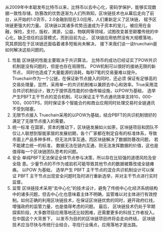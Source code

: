 

从2009年中本聪发布比特币以来，比特币以去中心化，密码学保护，能够实现数据一致性存储，防篡改的优势逐渐为人们所熟知，区块链技术也从幕后走向了前台，从开始的1.0货币，2.0金融到现在3.0应用，人们重新定义了区块链， 赋予区块链更强大的力量。
区块链以其诸多优势迅速成为子资本的宠儿，被应用在金融，保险，支付，版权，溯源，公益，物联网等领域，试图改变甚至颠覆传统的中心化，缺乏信任的运营模式，而到目前为止， 区块链应用依然没有大规模落地，究其原因在于区块链还面临着诸多短板尚未解决， 接下来我们谈一谈truechain是如何解决这些问题的。
1. 性能
区块链的性能主要取决于共识算法， 比特币的成功已经证实了POW共识机制是没有问题的，但是也存在局限性。 POW机制可以很好的接纳无限的新节点， 同时也造成了大量能源的消耗，每秒7笔的交易量难以提升。Truechain作为一个公链，在保证新节点接入的同时，还必须 保证有足够高的交易处理量，显然，采用单一的共识机制难以兼顾去中心和效率。True采用混合共识机制设计，致力于提供高性能的价值传输设施，以POW为基础， 选举产生PBFT主干节点的混合机制，可以保证主干节点通讯效率支持10，000-100，000TPS，同时保证多个智能合约和商业应用同时处理交易时全链通讯不受到阻塞。
2. 无限节点接入
Truechain采用的以POW为基础，结合PBFT的共识机制很好的满足了无限节点接入的需要。
3. 统一标准
在国家，资本的推动下，区块链发展如火如荼，区块链项目和团队不仅让人联想到智能家居的发展初期，各个厂家都在制定自有的标准体系，导致市面上产品多种多样，但无法共享互通，而区块链解决了数据防篡改问题， 若不能建立统一的标准， 数据无法在链内互通，则无法发挥数据的价值，这也是值得每一个区块链团队思考的问题。
4. 安全
单纯PBFT无法保证全体节点参与决策，所以存在比较强的道德风险及安全隐
患。少量节点的不作为或宕机可能导致其他节点的数据被篡改或全链瘫痪。 以POW 为基础， 选举产生 PBFT 主干节点的混合共识机制设计可以保证 PBFT 主干节点出现安全问题时及时进行重新选举，并对主干节点进行实时监督。
5. 监管
区块链技术采用“去中心化”的技术设计，避免了传统中心化经济系统结构中的诸多问题，但去中心化也意味着主体不明确，监管难以对主体进行有效控制。如何正确的利用区块链技术，在保证区块链优势的同时，避开政府红线，增强政府的监管力量，也是值得考虑的问题。
最后， 区块链技术仍处于早期探索阶段，大多数项目应用落地还比较困难，还需要更多的科技工作者投入。在中国这个大背景下， 以发币为目的的区块链项目终将会走向终结， 区块链技术应当尽快与传统行业结合，寻找行业痛点，应用落地才是出路。

